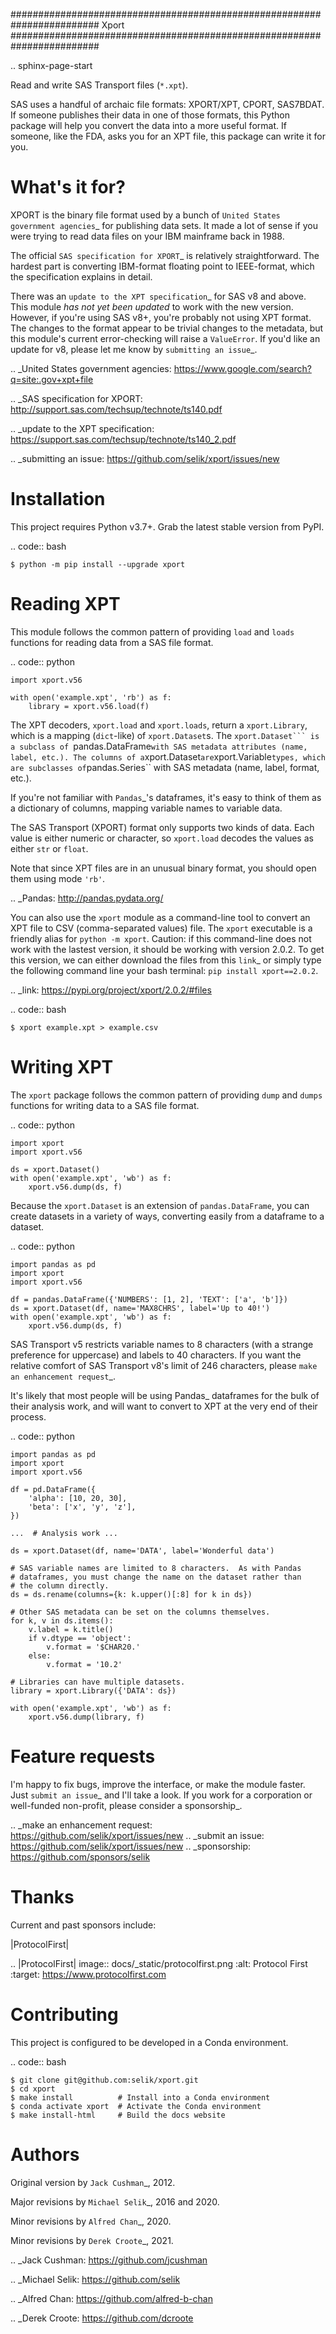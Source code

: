 ########################################################################
  Xport
########################################################################

.. sphinx-page-start

Read and write SAS Transport files (``*.xpt``).

SAS uses a handful of archaic file formats: XPORT/XPT, CPORT, SAS7BDAT.
If someone publishes their data in one of those formats, this Python
package will help you convert the data into a more useful format.  If
someone, like the FDA, asks you for an XPT file, this package can write
it for you.


What's it for?
==============

XPORT is the binary file format used by a bunch of `United States
government agencies`_ for publishing data sets. It made a lot of sense
if you were trying to read data files on your IBM mainframe back in
1988.

The official `SAS specification for XPORT`_ is relatively
straightforward. The hardest part is converting IBM-format floating
point to IEEE-format, which the specification explains in detail.

There was an `update to the XPT specification`_ for SAS v8 and above.
This module *has not yet been updated* to work with the new version.
However, if you're using SAS v8+, you're probably not using XPT
format. The changes to the format appear to be trivial changes to the
metadata, but this module's current error-checking will raise a
``ValueError``. If you'd like an update for v8, please let me know by
`submitting an issue`_.

.. _United States government agencies: https://www.google.com/search?q=site:.gov+xpt+file

.. _SAS specification for XPORT: http://support.sas.com/techsup/technote/ts140.pdf

.. _update to the XPT specification: https://support.sas.com/techsup/technote/ts140_2.pdf

.. _submitting an issue: https://github.com/selik/xport/issues/new



Installation
============

This project requires Python v3.7+.  Grab the latest stable version from
PyPI.

.. code:: bash

    $ python -m pip install --upgrade xport



Reading XPT
===========

This module follows the common pattern of providing ``load`` and
``loads`` functions for reading data from a SAS file format.

.. code:: python

    import xport.v56

    with open('example.xpt', 'rb') as f:
        library = xport.v56.load(f)


The XPT decoders, ``xport.load`` and ``xport.loads``, return a
``xport.Library``, which is a mapping (``dict``-like) of
``xport.Dataset``s.  The ``xport.Dataset``` is a subclass of
``pandas.DataFrame`` with SAS metadata attributes (name, label, etc.).
The columns of a ``xport.Dataset`` are ``xport.Variable`` types, which
are subclasses of ``pandas.Series`` with SAS metadata (name, label,
format, etc.).

If you're not familiar with `Pandas`_'s dataframes, it's easy to think
of them as a dictionary of columns, mapping variable names to variable
data.

The SAS Transport (XPORT) format only supports two kinds of data.  Each
value is either numeric or character, so ``xport.load`` decodes the
values as either ``str`` or ``float``.

Note that since XPT files are in an unusual binary format, you should
open them using mode ``'rb'``.

.. _Pandas: http://pandas.pydata.org/


You can also use the ``xport`` module as a command-line tool to convert
an XPT file to CSV (comma-separated values) file.  The ``xport``
executable is a friendly alias for ``python -m xport``. Caution: if this command-line does not work with the lastest version, it should be working with version 2.0.2. To get this version, we can either download the files from this `link`_ or simply type the following command line your bash terminal: ``pip install xport==2.0.2``.

.. _link: https://pypi.org/project/xport/2.0.2/#files

.. code:: bash

    $ xport example.xpt > example.csv


Writing XPT
===========

The ``xport`` package follows the common pattern of providing ``dump``
and ``dumps`` functions for writing data to a SAS file format.

.. code:: python

    import xport
    import xport.v56

    ds = xport.Dataset()
    with open('example.xpt', 'wb') as f:
        xport.v56.dump(ds, f)


Because the ``xport.Dataset`` is an extension of ``pandas.DataFrame``,
you can create datasets in a variety of ways, converting easily from a
dataframe to a dataset.

.. code:: python

    import pandas as pd
    import xport
    import xport.v56

    df = pandas.DataFrame({'NUMBERS': [1, 2], 'TEXT': ['a', 'b']})
    ds = xport.Dataset(df, name='MAX8CHRS', label='Up to 40!')
    with open('example.xpt', 'wb') as f:
        xport.v56.dump(ds, f)


SAS Transport v5 restricts variable names to 8 characters (with a
strange preference for uppercase) and labels to 40 characters.  If you
want the relative comfort of SAS Transport v8's limit of 246 characters,
please `make an enhancement request`_.


It's likely that most people will be using Pandas_ dataframes for the
bulk of their analysis work, and will want to convert to XPT at the
very end of their process.

.. code:: python

    import pandas as pd
    import xport
    import xport.v56

    df = pd.DataFrame({
        'alpha': [10, 20, 30],
        'beta': ['x', 'y', 'z'],
    })

    ...  # Analysis work ...

    ds = xport.Dataset(df, name='DATA', label='Wonderful data')

    # SAS variable names are limited to 8 characters.  As with Pandas
    # dataframes, you must change the name on the dataset rather than
    # the column directly.
    ds = ds.rename(columns={k: k.upper()[:8] for k in ds})

    # Other SAS metadata can be set on the columns themselves.
    for k, v in ds.items():
        v.label = k.title()
        if v.dtype == 'object':
            v.format = '$CHAR20.'
        else:
            v.format = '10.2'

    # Libraries can have multiple datasets.
    library = xport.Library({'DATA': ds})

    with open('example.xpt', 'wb') as f:
        xport.v56.dump(library, f)


Feature requests
================

I'm happy to fix bugs, improve the interface, or make the module
faster.  Just `submit an issue`_ and I'll take a look.  If you work for
a corporation or well-funded non-profit, please consider a sponsorship_.

.. _make an enhancement request: https://github.com/selik/xport/issues/new
.. _submit an issue: https://github.com/selik/xport/issues/new
.. _sponsorship: https://github.com/sponsors/selik


Thanks
======

Current and past sponsors include:

|ProtocolFirst|

.. |ProtocolFirst| image:: docs/_static/protocolfirst.png
   :alt: Protocol First
   :target: https://www.protocolfirst.com


Contributing
============

This project is configured to be developed in a Conda environment.

.. code:: bash

    $ git clone git@github.com:selik/xport.git
    $ cd xport
    $ make install          # Install into a Conda environment
    $ conda activate xport  # Activate the Conda environment
    $ make install-html     # Build the docs website


Authors
=======

Original version by `Jack Cushman`_, 2012.

Major revisions by `Michael Selik`_, 2016 and 2020.

Minor revisions by `Alfred Chan`_, 2020.

Minor revisions by `Derek Croote`_, 2021.

.. _Jack Cushman: https://github.com/jcushman

.. _Michael Selik: https://github.com/selik

.. _Alfred Chan: https://github.com/alfred-b-chan

.. _Derek Croote: https://github.com/dcroote
